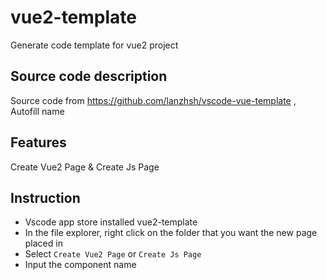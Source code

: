 # vue2-template

Generate code template for vue2 project

## Source code description

Source code from https://github.com/lanzhsh/vscode-vue-template , Autofill name

## Features

Create Vue2 Page & Create Js Page

## Instruction

- Vscode app store installed vue2-template
- In the file explorer, right click on the folder that you want the new page placed in
- Select `Create Vue2 Page` or `Create Js Page`
- Input the component name
